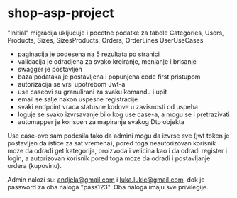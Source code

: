 # shop-asp-project

"Initial" migracija ukljucuje i pocetne podatke za tabele Categories, Users, Products, Sizes, SizesProducts, Orders, OrderLines UserUseCases

- paginacija je podesena na 5 rezultata po stranici
- validacija je odradjena za svako kreiranje, menjanje i brisanje
- swagger je postavljen
- baza podataka je postavljena i popunjena code first pristupom
- autorizacija se vrsi upotrebom Jwt-a
- use caseovi su granulirani za svaku komandu i upit
- email se salje nakon uspesne registracije
- svaki endpoint vraca statusne kodove u zavisnosti od uspeha
- loguje se svako izvrsavanje bilo kog use case-a, a mogu se i pretrazivati
- automapper je koriscen za mapiranje svakog Dto objekta

Use case-ove sam podesila tako da admini mogu da izvrse sve (jwt token je postavljen da istice za sat vremena),
pored toga neautorizovan korisnik moze da odradi get kategorija, proizvoda i velicina kao i da odradi register i login,
a autorizovan korisnik pored toga moze da odradi i postavljanje ordera (kupovinu).

Admin nalozi su: andjela@gmail.com i luka.lukic@gmail.com, dok je password za oba naloga "pass123". Oba naloga imaju sve privilegije.
